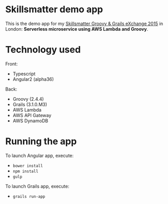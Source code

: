 Skillsmatter demo app
=====================

This is the demo app for my [Skillsmatter Groovy & Grails eXchange 2015](https://skillsmatter.com/conferences/6863-groovy-grails-exchange-2015) in London: **Serverless microservice using AWS Lambda and Groovy**.

# Technology used

Front:
- Typescript 
- Angular2 (alpha36)

Back:
- Groovy (2.4.4)
- Grails (3.1.0.M3)
- AWS Lambda
- AWS API Gateway
- AWS DynamoDB

# Running the app

To launch Angular app, execute:
- `bower install`
- `npm install`
- `gulp`

To launch Grails app, execute:
- `grails run-app`

